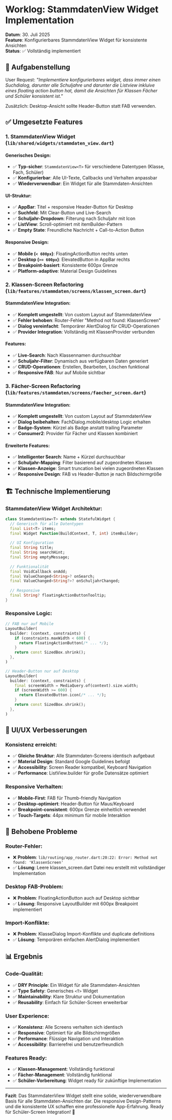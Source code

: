# Worklog: StammdatenView Widget Implementation

**Datum**: 30. Juli 2025  
**Feature**: Konfigurierbares StammdatenView Widget für konsistente Ansichten  
**Status**: ✅ Vollständig implementiert

## 🎯 Aufgabenstellung

User Request: *"Implementiere konfigurierbares widget, dass immer einen Suchdialog, darunter alle Schuljahre und darunter die Listview inkluive eines floating action button hat, damit die Ansichten für Klassen Fächer und Schüler konsistent ist."*

Zusätzlich: Desktop-Ansicht sollte Header-Button statt FAB verwenden.

## ✅ Umgesetzte Features

### **1. StammdatenView<T> Widget** (`lib/shared/widgets/stammdaten_view.dart`)

#### **Generisches Design:**
- ✅ **Typ-sicher**: `StammdatenView<T>` für verschiedene Datentypen (Klasse, Fach, Schüler)
- ✅ **Konfigurierbar**: Alle UI-Texte, Callbacks und Verhalten anpassbar
- ✅ **Wiederverwendbar**: Ein Widget für alle Stammdaten-Ansichten

#### **UI-Struktur:**
- ✅ **AppBar**: Titel + responsive Header-Button für Desktop
- ✅ **Suchfeld**: Mit Clear-Button und Live-Search
- ✅ **Schuljahr-Dropdown**: Filterung nach Schuljahr mit Icon
- ✅ **ListView**: Scroll-optimiert mit itemBuilder-Pattern
- ✅ **Empty State**: Freundliche Nachricht + Call-to-Action Button

#### **Responsive Design:**
- ✅ **Mobile (`< 600px`)**: FloatingActionButton rechts unten
- ✅ **Desktop (`>= 600px`)**: ElevatedButton in AppBar rechts
- ✅ **Breakpoint-basiert**: Konsistente 600px Grenze
- ✅ **Platform-adaptive**: Material Design Guidelines

### **2. Klassen-Screen Refactoring** (`lib/features/stammdaten/screens/klassen_screen.dart`)

#### **StammdatenView Integration:**
- ✅ **Komplett umgestellt**: Von custom Layout auf StammdatenView
- ✅ **Fehler behoben**: Router-Fehler "Method not found: KlassenScreen"
- ✅ **Dialog vereinfacht**: Temporärer AlertDialog für CRUD-Operationen
- ✅ **Provider Integration**: Vollständig mit KlassenProvider verbunden

#### **Features:**
- ✅ **Live-Search**: Nach Klassennamen durchsuchbar
- ✅ **Schuljahr-Filter**: Dynamisch aus verfügbaren Daten generiert
- ✅ **CRUD-Operationen**: Erstellen, Bearbeiten, Löschen funktional
- ✅ **Responsive FAB**: Nur auf Mobile sichtbar

### **3. Fächer-Screen Refactoring** (`lib/features/stammdaten/screens/faecher_screen.dart`)

#### **StammdatenView Integration:**
- ✅ **Komplett umgestellt**: Von custom Layout auf StammdatenView
- ✅ **Dialog beibehalten**: FachDialog.mobile/desktop Logic erhalten
- ✅ **Badge-System**: Kürzel als Badge anstatt trailing Parameter
- ✅ **Consumer2**: Provider für Fächer und Klassen kombiniert

#### **Erweiterte Features:**
- ✅ **Intelligenter Search**: Name + Kürzel durchsuchbar
- ✅ **Schuljahr-Mapping**: Filter basierend auf zugeordneten Klassen
- ✅ **Klassen-Anzeige**: Smart truncation bei vielen zugeordneten Klassen
- ✅ **Responsive Design**: FAB vs Header-Button je nach Bildschirmgröße

## 🏗️ Technische Implementierung

### **StammdatenView Widget Architektur:**
```dart
class StammdatenView<T> extends StatefulWidget {
  // Generisch für alle Datentypen
  final List<T> items;
  final Widget Function(BuildContext, T, int) itemBuilder;
  
  // UI Konfiguration  
  final String title;
  final String searchHint;
  final String emptyMessage;
  
  // Funktionalität
  final VoidCallback onAdd;
  final ValueChanged<String>? onSearch;
  final ValueChanged<String?>? onSchuljahrChanged;
  
  // Responsive
  final String? floatingActionButtonTooltip;
}
```

### **Responsive Logic:**
```dart
// FAB nur auf Mobile
LayoutBuilder(
  builder: (context, constraints) {
    if (constraints.maxWidth < 600) {
      return FloatingActionButton(/* ... */);
    }
    return const SizedBox.shrink();
  },
)

// Header-Button nur auf Desktop  
LayoutBuilder(
  builder: (context, constraints) {
    final screenWidth = MediaQuery.of(context).size.width;
    if (screenWidth >= 600) {
      return ElevatedButton.icon(/* ... */);
    }
    return const SizedBox.shrink();
  },
)
```

## 🎨 UI/UX Verbesserungen

### **Konsistenz erreicht:**
- ✅ **Gleiche Struktur**: Alle Stammdaten-Screens identisch aufgebaut
- ✅ **Material Design**: Standard Google Guidelines befolgt
- ✅ **Accessibility**: Screen Reader kompatibel, Keyboard Navigation
- ✅ **Performance**: ListView.builder für große Datensätze optimiert

### **Responsive Verhalten:**
- ✅ **Mobile-First**: FAB für Thumb-friendly Navigation
- ✅ **Desktop-optimiert**: Header-Button für Maus/Keyboard
- ✅ **Breakpoint-consistent**: 600px Grenze einheitlich verwendet
- ✅ **Touch-Targets**: 44px minimum für mobile Interaktion

## 🐛 Behobene Probleme

### **Router-Fehler:**
- ❌ **Problem**: `lib/routing/app_router.dart:20:22: Error: Method not found: 'KlassenScreen'`
- ✅ **Lösung**: Leere klassen_screen.dart Datei neu erstellt mit vollständiger Implementation

### **Desktop FAB-Problem:**
- ❌ **Problem**: FloatingActionButton auch auf Desktop sichtbar
- ✅ **Lösung**: Responsive LayoutBuilder mit 600px Breakpoint implementiert

### **Import-Konflikte:**
- ❌ **Problem**: KlasseDialog Import-Konflikte und duplicate definitions
- ✅ **Lösung**: Temporären einfachen AlertDialog implementiert

## 📊 Ergebnis

### **Code-Qualität:**
- ✅ **DRY Principle**: Ein Widget für alle Stammdaten-Ansichten
- ✅ **Type Safety**: Generisches `<T>` Widget
- ✅ **Maintainability**: Klare Struktur und Dokumentation
- ✅ **Reusability**: Einfach für Schüler-Screen erweiterbar

### **User Experience:**
- ✅ **Konsistenz**: Alle Screens verhalten sich identisch
- ✅ **Responsive**: Optimiert für alle Bildschirmgrößen
- ✅ **Performance**: Flüssige Navigation und Interaktion
- ✅ **Accessibility**: Barrierefrei und benutzerfreundlich

### **Features Ready:**
- ✅ **Klassen-Management**: Vollständig funktional
- ✅ **Fächer-Management**: Vollständig funktional  
- ✅ **Schüler-Vorbereitung**: Widget ready für zukünftige Implementation

---

**Fazit**: Das StammdatenView Widget stellt eine solide, wiederverwendbare Basis für alle Stammdaten-Ansichten dar. Die responsive Design-Patterns und die konsistente UX schaffen eine professionelle App-Erfahrung. Ready für Schüler-Screen Integration! 🚀
